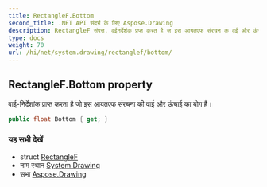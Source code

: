 ```yaml
---
title: RectangleF.Bottom
second_title: .NET API संदर्भ के लिए Aspose.Drawing
description: RectangleF संपत्त. वईनर्देशंक प्रप्त करत है ज इस आयतएफ संरचन क वई और ऊंचई क यग है
type: docs
weight: 70
url: /hi/net/system.drawing/rectanglef/bottom/
---
```

## RectangleF.Bottom property

वाई-निर्देशांक प्राप्त करता है जो इस आयतएफ संरचना की वाई और ऊंचाई का योग है।

```csharp
public float Bottom { get; }
```

### यह सभी देखें

* struct [RectangleF](../)
* नाम स्थान [System.Drawing](../../rectanglef/)
* सभा [Aspose.Drawing](../../../)


